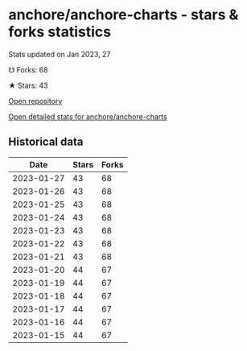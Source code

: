 # anchore/anchore-charts - stars & forks statistics

Stats updated on Jan 2023, 27

☋ Forks: 68

★ Stars: 43

[Open repository](https://github.com/anchore/anchore-charts)

[Open detailed stats for anchore/anchore-charts](https://reviewgithub.com/rep/anchore/anchore-charts)

## Historical data
| Date | Stars | Forks |
|------|-------|-------|
| 2023-01-27 | 43 | 68 | 
| 2023-01-26 | 43 | 68 | 
| 2023-01-25 | 43 | 68 | 
| 2023-01-24 | 43 | 68 | 
| 2023-01-23 | 43 | 68 | 
| 2023-01-22 | 43 | 68 | 
| 2023-01-21 | 43 | 68 | 
| 2023-01-20 | 44 | 67 | 
| 2023-01-19 | 44 | 67 | 
| 2023-01-18 | 44 | 67 | 
| 2023-01-17 | 44 | 67 | 
| 2023-01-16 | 44 | 67 | 
| 2023-01-15 | 44 | 67 | 

